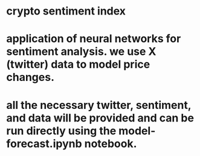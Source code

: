 # crypto sentiment index

# application of neural networks for sentiment analysis. we use X (twitter) data to model price changes.

# all the necessary twitter, sentiment, and data will be provided and can be run directly using the model-forecast.ipynb notebook.


